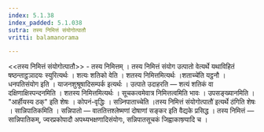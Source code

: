 ```yaml
---
index: 5.1.38
index_padded: 5.1.038
sutra: तस्य निमित्तं संयोगोत्पातौ
vritti: balamanorama

---
```

<<तस्य निमित्तं संयोगोत्पातौ>> - तस्य निमित्तम् । तस्य निमित्तं संयोग उत्पातो वेत्यर्थे यथाविहितं षष्ठन्ताट्ठञादयः स्युरित्यर्थः । शत्यः शतिको वेति । शतस्य निमित्तमित्यर्थः ।शताच्चे॑ति यट्ठनौ ।धनपतिसंयोग इति । याजनशुश्रूषादिसम्पर्क इत्यर्थः । उत्पाते उदाहरति — शत्यं शतिकं वा दक्षिणाक्षिस्पन्दनमिति । शतस्य निमित्तमित्यर्थः । सूचकत्वमेवात्र निमित्तत्वमिति भावः । उपसङ्ख्यानमिति । "आर्हीयस्य ठक्" इति शेषः । कोपनं-वृद्धिः । सन्न्निपाताच्चेति ।तस्य निमित्तं संयोगोत्पातौ॑ इत्यर्थे ठ॑गिति शेषः । सान्निपातिकमिति । सन्निपातो — वाततित्तश्लेष्मणां दोषाणां सङ्कर इति वैद्यके प्रसिद्ध । तस्य निमित्तं — सान्निपातिकम्, ज्वरप्रकोपादौ अपथ्यभक्षणादिसंयोगः, सन्निपातसूचकं जिह्वाकाष्ण्र्यादि च । 